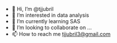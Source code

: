 - 👋 Hi, I’m @tjjubril
- 👀 I’m interested in data analysis
- 🌱 I’m currently learning SAS
- 💞️ I’m looking to collaborate on ...
- 📫 How to reach me tjjubril3@gmail.com

<!---
tjjubril/tjjubril is a ✨ special ✨ repository because its `README.md` (this file) appears on your GitHub profile.
You can click the Preview link to take a look at your changes.
--->
